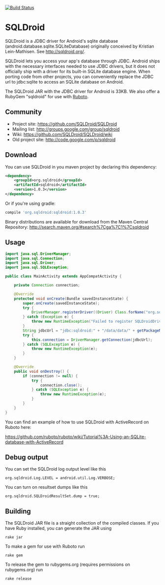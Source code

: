 [![Build Status](https://travis-ci.org/SQLDroid/SQLDroid.svg?branch=master)](https://travis-ci.org/SQLDroid/SQLDroid)

# SQLDroid

SQLDroid is a JDBC driver for Android's sqlite database (android.database.sqlite.SQLiteDatabase) originally conceived by Kristian Lein-Mathisen. See http://sqldroid.org/.

SQLDroid lets you access your app's database through JDBC. Android ships with the necessary interfaces needed to use JDBC drivers, but it does not officially ship with a driver for its built-in SQLite database engine.  When porting code from other projects, you can conveniently replace the JDBC url to jdbc:sqlite to access an SQLite database on Android.

The SQLDroid JAR with the JDBC driver for Android is 33KB.  We also offer a RubyGem "sqldroid" for use with [Ruboto](http://ruboto.org/).

## Community

* Project site: https://github.com/SQLDroid/SQLDroid
* Mailing list: http://groups.google.com/group/sqldroid
* Wiki: https://github.com/SQLDroid/SQLDroid/wiki
* Old project site: http://code.google.com/p/sqldroid

## Download

You can use SQLDroid in you maven project by declaring this dependency:

```xml
<dependency>
    <groupId>org.sqldroid</groupId>
    <artifactId>sqldroid</artifactId>
    <version>1.0.3</version>
</dependency>
```

Or if you're using gradle:

```groovy
compile 'org.sqldroid:sqldroid:1.0.3'
```

Binary distributions are available for download from the Maven Central Repository: http://search.maven.org/#search%7Cga%7C1%7Csqldroid

## Usage

```java
import java.sql.DriverManager;
import java.sql.Connection;
import java.sql.Driver;
import java.sql.SQLException;

public class MainActivity extends AppCompatActivity {

    private Connection connection;

    @Override
    protected void onCreate(Bundle savedInstanceState) {
        super.onCreate(savedInstanceState);
        try {
            DriverManager.registerDriver((Driver) Class.forName("org.sqldroid.SQLDroidDriver").newInstance());
        } catch (Exception e) {
            throw new RuntimeException("Failed to register SQLDroidDriver");
        }
        String jdbcUrl = "jdbc:sqldroid:" + "/data/data/" + getPackageName() + "/priceagentDB.db";
        try {
            this.connection = DriverManager.getConnection(jdbcUrl);
        } catch (SQLException e) {
            throw new RuntimeException(e);
        }
    }

    @Override
    public void onDestroy() {
        if (connection != null) {
            try {
                connection.close();
            } catch (SQLException e) {
                throw new RuntimeException(e);
            }
        }
    }
}
```

You can find an example of how to use SQLDroid with ActiveRecord on Ruboto here:

https://github.com/ruboto/ruboto/wiki/Tutorial%3A-Using-an-SQLite-database-with-ActiveRecord

## Debug output

You can set the SQLDroid log output level like this

    org.sqldroid.Log.LEVEL = android.util.Log.VERBOSE;

You can turn on resultset dumps like this

    org.sqldroid.SQLDroidResultSet.dump = true;



## Building

The SQLDroid JAR file is a straight collection of the compiled classes.  If you have Ruby installed,
you can generate the JAR using

```rake jar```

To make a gem for use with Ruboto run

```rake gem```

To release the gem to rubygems.org (requires permissions on rubygems.org) run

```rake release```
